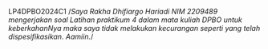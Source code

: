  LP4DPBO2024C1
 /*Saya Rakha Dhifiargo Hariadi
  NIM 2209489 mengerjakan soal 
  Latihan praktikum 4 dalam mata
  kuliah DPBO
  untuk keberkahanNya maka saya tidak
  melakukan kecurangan seperti 
  yang telah dispesifikasikan. Aamiin.*/ 
